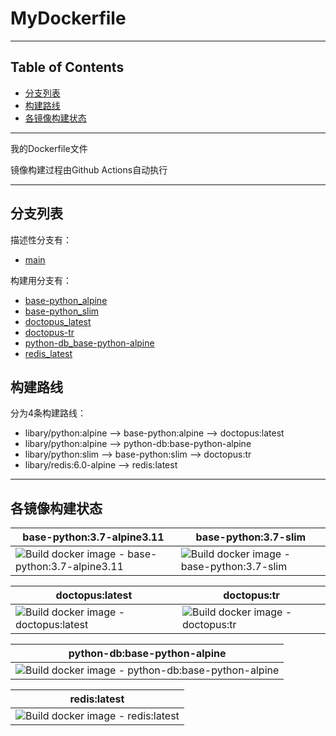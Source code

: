 # MyDockerfile

<!-- File: README.md -->
<!-- Auther: YJ -->
<!-- Email: yj1516268@outlook.com -->
<!-- Created Time: 2021-04-22 08:45:08 -->

---

## Table of Contents

<!-- vim-markdown-toc GFM -->

* [分支列表](#分支列表)
* [构建路线](#构建路线)
* [各镜像构建状态](#各镜像构建状态)

<!-- vim-markdown-toc -->

---

我的Dockerfile文件

镜像构建过程由Github Actions自动执行

---

## 分支列表

描述性分支有：

- [main](https://github.com/YHYJ/MyDockerfile/tree/main)

构建用分支有：

- [base-python_alpine](https://github.com/YHYJ/MyDockerfile/tree/base-python_alpine)
- [base-python_slim](https://github.com/YHYJ/MyDockerfile/tree/base-python_slim)
- [doctopus_latest](https://github.com/YHYJ/MyDockerfile/tree/doctopus_latest)
- [doctopus-tr](https://github.com/YHYJ/MyDockerfile/tree/doctopus-tr)
- [python-db_base-python-alpine](https://github.com/YHYJ/MyDockerfile/tree/python-db_base-python-alpine)
- [redis_latest](https://github.com/YHYJ/MyDockerfile/tree/redis_latest)

## 构建路线

分为4条构建路线：

- libary/python:alpine --> base-python:alpine --> doctopus:latest
- libary/python:alpine --> python-db:base-python-alpine
- libary/python:slim --> base-python:slim --> doctopus:tr
- libary/redis:6.0-alpine --> redis:latest

---

## 各镜像构建状态

| base-python:3.7-alpine3.11                                                                                                                                                                     | base-python:3.7-slim                                                                                                                                                             |
| ---                                                                                                                                                                                            | ---                                                                                                                                                                              |
| ![Build docker image - base-python:3.7-alpine3.11](https://github.com/YHYJ/MyDockerfile/workflows/Build%20docker%20image%20-%20base-python:3.7-alpine3.11/badge.svg?branch=base-python_alpine) | ![Build docker image - base-python:3.7-slim](https://github.com/YHYJ/MyDockerfile/workflows/Build%20docker%20image%20-%20base-python:3.7-slim/badge.svg?branch=base-python_slim) |

| doctopus:latest                                                                                                                                                       | doctopus:tr                                                                                                                                               |
| ---                                                                                                                                                                   | ---                                                                                                                                                       |
| ![Build docker image - doctopus:latest](https://github.com/YHYJ/MyDockerfile/workflows/Build%20docker%20image%20-%20doctopus:latest/badge.svg?branch=doctopus_latest) | ![Build docker image - doctopus:tr](https://github.com/YHYJ/MyDockerfile/workflows/Build%20docker%20image%20-%20doctopus:tr/badge.svg?branch=doctopus_tr) |

| python-db:base-python-alpine                                                                                                                                                                                 |
| ---                                                                                                                                                                                                          |
| ![Build docker image - python-db:base-python-alpine](https://github.com/YHYJ/MyDockerfile/workflows/Build%20docker%20image%20-%20python-db:base-python-alpine/badge.svg?branch=python-db_base-python-alpine) |

| redis:latest                                                                                                                                                 |
| ---                                                                                                                                                          |
| ![Build docker image - redis:latest](https://github.com/YHYJ/MyDockerfile/workflows/Build%20docker%20image%20-%20redis:latest/badge.svg?branch=redis_latest) |

